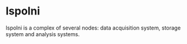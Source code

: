 # Ispolni
Ispolni is a complex of several nodes: data acquisition system, storage system and analysis systems.
